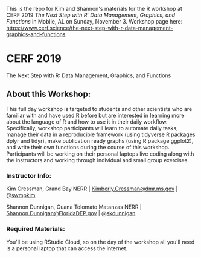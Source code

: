 This is the repo for Kim and Shannon's materials for the R workshop at CERF 2019 *The Next Step with R: Data Management, Graphics, and Functions* in Mobile, AL on Sunday, November 3. Workshop page here: https://www.cerf.science/the-next-step-with-r-data-management-graphics-and-functions

# CERF 2019
The Next Step with R: Data Management, Graphics, and Functions

## About this Workshop:
This full day workshop is targeted to students and other scientists who are familiar with and have used R before but are interested in learning more about the language of R and how to use it in their daily workflow. Specifically, workshop participants will learn to automate daily tasks, manage their data in a reproducible framework (using tidyverse R packages dplyr and tidyr), make publication ready graphs (using R package ggplot2), and write their own functions during the course of this workshop. Participants will be working on their personal laptops live coding along with the instructors and working through individual and small group exercises. 

### Instructor Info:

Kim Cressman, Grand Bay NERR  |  [Kimberly.Cressman@dmr.ms.gov](Kimberly.Cressman@dmr.ms.gov)  |  @[swmpkim](http://www.github.com/swmpkim) 

Shannon Dunnigan, Guana Tolomato Matanzas NERR  |  [Shannon.Dunnigan@FloridaDEP.gov](Shannon.Dunnigan@FloridaDEP.gov)  |  @[skdunnigan](http://www.github.com/skdunnigan)

### Required Materials:

You'll be using RStudio Cloud, so on the day of the workshop all you'll need is a personal laptop that can access the internet.
